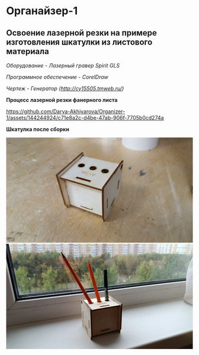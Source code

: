 # Органайзер-1
**Освоение лазерной резки на примере изготовления шкатулки из листового материала**
-------------
*Оборудование - Лазерный гравер Spirit GLS*

*Программное обеспечение - CorelDraw*

*Чертеж - Генератор (http://cy15505.tmweb.ru/)*






**Процесс лазерной резки фанерного листа**

https://github.com/Darya-Akhiyarova/Organizer-1/assets/144244924/c71e8a2c-d4be-47ab-906f-7705b0cd274a

**Шкатулка после сборки**

![image](пикча1.jpg)
![image](пикча2.jpg)
